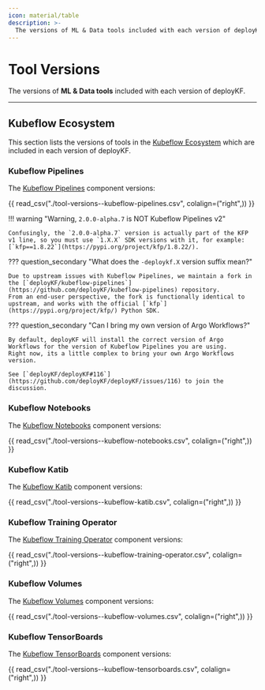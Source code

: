 ```yaml
---
icon: material/table
description: >-
  The versions of ML & Data tools included with each version of deployKF.
---
```


# Tool Versions

The versions of __ML & Data tools__ included with each version of deployKF.

---

## Kubeflow Ecosystem

This section lists the versions of tools in the [Kubeflow Ecosystem](../reference/tools.md#kubeflow-ecosystem) which are included in each version of deployKF.

### Kubeflow Pipelines

The [Kubeflow Pipelines](../reference/tools.md#kubeflow-pipelines) component versions:

{{ read_csv("./tool-versions--kubeflow-pipelines.csv", colalign=("right",)) }}


!!! warning "Warning, `2.0.0-alpha.7` is NOT Kubeflow Pipelines v2"

    Confusingly, the `2.0.0-alpha.7` version is actually part of the KFP v1 line, so you must use `1.X.X` SDK versions with it, for example: [`kfp==1.8.22`](https://pypi.org/project/kfp/1.8.22/).

??? question_secondary "What does the `-deploykf.X` version suffix mean?"

    Due to upstream issues with Kubeflow Pipelines, we maintain a fork in the [`deployKF/kubeflow-pipelines`](https://github.com/deployKF/kubeflow-pipelines) repository.
    From an end-user perspective, the fork is functionally identical to upstream, and works with the official [`kfp`](https://pypi.org/project/kfp/) Python SDK.

??? question_secondary "Can I bring my own version of Argo Workflows?"

    By default, deployKF will install the correct version of Argo Workflows for the version of Kubeflow Pipelines you are using.
    Right now, its a little complex to bring your own Argo Workflows version. 

    See [`deployKF/deployKF#116`](https://github.com/deployKF/deployKF/issues/116) to join the discussion.

### Kubeflow Notebooks

The [Kubeflow Notebooks](../reference/tools.md#kubeflow-notebooks) component versions:

{{ read_csv("./tool-versions--kubeflow-notebooks.csv", colalign=("right",)) }}

### Kubeflow Katib

The [Kubeflow Katib](../reference/tools.md#kubeflow-katib) component versions:

{{ read_csv("./tool-versions--kubeflow-katib.csv", colalign=("right",)) }}

### Kubeflow Training Operator

The [Kubeflow Training Operator](../reference/tools.md#kubeflow-training-operator) component versions:

{{ read_csv("./tool-versions--kubeflow-training-operator.csv", colalign=("right",)) }}

### Kubeflow Volumes

The [Kubeflow Volumes](../reference/tools.md#kubeflow-volumes) component versions:

{{ read_csv("./tool-versions--kubeflow-volumes.csv", colalign=("right",)) }}

### Kubeflow TensorBoards

The [Kubeflow TensorBoards](../reference/tools.md#kubeflow-tensorboards) component versions:

{{ read_csv("./tool-versions--kubeflow-tensorboards.csv", colalign=("right",)) }}
